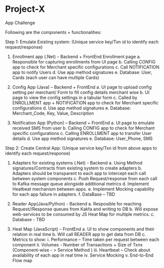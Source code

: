 # Project-X
App Challenge

Following are the components + functionalities:

Step 1: Emulate Existing system:  (Unique service key/Txn id to identify each request/response)

  1) Enrollment app (.Net) – Backend + FrontEnd Enrollment page
	a. Responsible for capturing enrollments from UI page
	b. Calling CONFIG app to check for Merchant specific configurations
	c. Call NOTIFICATION app to notify Users
	d. Use app method signatures
	e. Database: User, Cards (each user can have multiple Cards)

  2) Config App (Java) – Backend + FrontEnd
	a. UI page to upload config setting per merchant/ Form to fill config details merchant wise
	b. UI page to view the config settings in a tabular form
	c. Called by ENROLLMENT app +  NOTIFICATION app to check for Merchant specific configurations
	d. Use app method signatures
	e. Database: Merchant_Code, Key, Value, Description

  3) Notification App (Python) – Backend + FrontEnd
	a. UI page to emulate received SMS from user
	b. Calling CONFIG app to check for Merchant specific configurations
	c. Calling ENROLLMENT app to transfer User details
	d. Use app method signatures
	e. Database: User_Phone, SMS

Step 2: Create Central App: (Unique service key/Txn id from above apps to identify each request/response)

  1)  Adapters for existing systems (.Net) - Backend
	a. Using Method signatures/Contracts from existing system to create adapters
	b. Adapters should be transparent to each app to intercept each call between system components
	c. Push Request/response from each call to Kafka message queue alongside additional metrics
	d. Implement Heatbeat mechanism between apps.
	e. Implement Mocking capability for each app failure in adapters.
	f. DataBase – TBD

  2)  Reader App(Java/Python) - Backend
	a. Resposible for reaching Request//Response queues from Kakfa and writing to DB
	b. Will expose web-services to be consumed by JS Heat Map for multiple metrics.
	c. Database - TBD

  3)  Heat Map (JavaScript) – FrontEnd
	a. UI to show components and their relation in real time
	b. Will call READER app to get data from DB
	c. Metrics to show:
		i.   Performance – Time taken per request between each component
		ii.  Volumes -  Number of Transactions + Size of Txns (Component-wise - > Service Method )
		iii. Heartbeat – Check about availability of each app in real time
                iv.  Service Mocking
                v.   End-to-End Flow map

 
